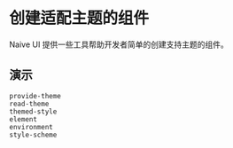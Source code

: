 # 创建适配主题的组件

Naive UI 提供一些工具帮助开发者简单的创建支持主题的组件。

## 演示
```demo
provide-theme
read-theme
themed-style
element
environment
style-scheme
```